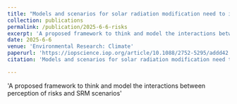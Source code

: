 ```yaml
---
title: "Models and scenarios for solar radiation modification need to include human perceptions of risk"
collection: publications
permalink: /publication/2025-6-6-risks
excerpt: 'A proposed framework to think and model the interactions between perception of risks and SRM scenarios'
date: 2025-6-6
venue: 'Environmental Research: Climate'
paperurl: 'https://iopscience.iop.org/article/10.1088/2752-5295/addd42'
citation: 'Models and scenarios for solar radiation modification need to include human perceptions of risk, Beckage, B., Lacasse, K., Raimi, K. T., Visioni, D., Environmental Research: Climate, 4 023003 DOI 10.1088/2752-5295/addd42.'

---
```

'A proposed framework to think and model the interactions between perception of risks and SRM scenarios'
